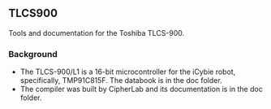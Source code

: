 ## TLCS900

Tools and documentation for the Toshiba TLCS-900.

### Background

* The TLCS-900/L1 is a 16-bit microcontroller for the iCybie robot, specifically, TMP91C815F. The databook is in the doc folder.
* The compiler was built by CipherLab and its documentation is in the doc folder.
